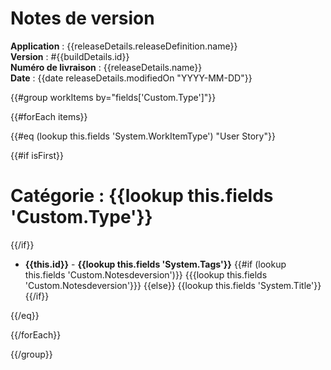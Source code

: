 # Notes de version    

**Application** : {{releaseDetails.releaseDefinition.name}} <br/>
**Version** : #{{buildDetails.id}} <br/>
**Numéro de livraison**  : {{releaseDetails.name}} <br/>
**Date** : {{date releaseDetails.modifiedOn "YYYY-MM-DD"}} <br/> 


{{#group workItems by="fields['Custom.Type']"}}


{{#forEach items}}

{{#eq (lookup this.fields 'System.WorkItemType') "User Story"}}

{{#if isFirst}}
# Catégorie : {{lookup this.fields 'Custom.Type'}}
{{/if}}
*  **{{this.id}}** - **{{lookup this.fields 'System.Tags'}}**
{{#if (lookup this.fields 'Custom.Notesdeversion')}}
{{{lookup this.fields 'Custom.Notesdeversion'}}}
{{else}}
{{lookup this.fields 'System.Title'}}
{{/if}}


{{/eq}}

{{/forEach}}


{{/group}}






